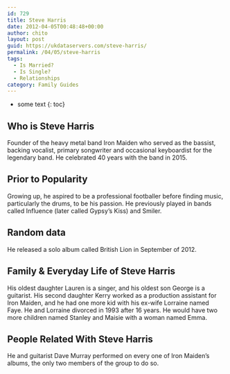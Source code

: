 ```yaml
---
id: 729
title: Steve Harris
date: 2012-04-05T00:48:48+00:00
author: chito
layout: post
guid: https://ukdataservers.com/steve-harris/
permalink: /04/05/steve-harris
tags:
  - Is Married?
  - Is Single?
  - Relationships
category: Family Guides
---
```


* some text
{: toc}
          
          
## Who is  Steve Harris
                  
                  
                  
Founder of the heavy metal band Iron Maiden who served as the bassist, backing vocalist, primary songwriter and occasional keyboardist for the legendary band. He celebrated 40 years with the band in 2015.
                  
                
                
                
## Prior to Popularity 
                  
                  
                  
Growing up, he aspired to be a professional footballer before finding music, particularly the drums, to be his passion. He previously played in bands called Influence (later called Gypsy&#8217;s Kiss) and Smiler.
                  
                
                
                
## Random data 
                  
                  
                  
He released a solo album called British Lion in September of 2012.
                  
                
                
                
## Family & Everyday Life of Steve Harris
                  
                  
                  
His oldest daughter Lauren is a singer, and his oldest son George is a guitarist. His second daughter Kerry worked as a production assistant for Iron Maiden, and he had one more kid with his ex-wife Lorraine named Faye. He and Lorraine divorced in 1993 after 16 years. He would have two more children named Stanley and Maisie with a woman named Emma.
                  
                
                
                
## People Related With  Steve Harris
                  
                  
                  
He and guitarist Dave Murray performed on every one of Iron Maiden&#8217;s albums, the only two members of the group to do so.
                  
                
              
            
          
          
          
    
    
  
